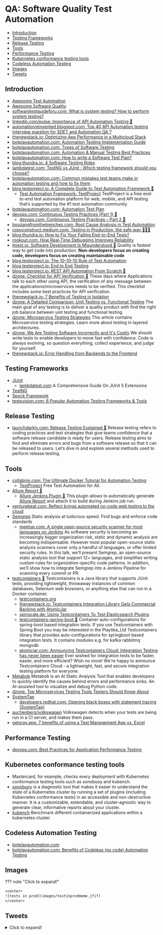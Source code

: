 # QA: Software Quality Test Automation
- [Introduction](#introduction)
- [Testing Frameworks](#testing-frameworks)
- [Release Testing](#release-testing)
- [Tools](#tools)
- [Performance Testing](#performance-testing)
- [Kubernetes conformance testing tools](#kubernetes-conformance-testing-tools)
- [Codeless Automation Testing](#codeless-automation-testing)
- [Images](#images)
- [Tweets](#tweets)

## Introduction
* [Awesome Test Automation](https://github.com/atinfo/awesome-test-automation)
* [Awesome Software Quality](https://github.com/ligurio/awesome-software-quality)
* [softwaretestguideforu.com: What is system testing? How to perform system testing?](https://www.softwaretestguideforu.com/2020/06/what-is-system-testinghow-to-perform.html)
* [linkedin.com/pulse: Importance of API Automation Testing 🌟](https://www.linkedin.com/pulse/importance-api-automation-testing-manish-saini/)
* [automationreinvented.blogspot.com: Top 40 API Automation testing interview question for SDET and Automation QA ?](https://automationreinvented.blogspot.com/2021/03/top-40-api-testing-interview-question.html)
* [thenewstack.io: Optimizing App Performance in a Multicloud Stack](https://thenewstack.io/optimizing-app-performance-in-a-multicloud-stack/)
* [botplayautomation.com: Automation Testing Implementation Guide](https://www.botplayautomation.com/post/what-is-automation-testing-the-need-for-automation-testing-automation-testing-implementation-guide)
* [botplayautomation.com: Types of Software Testing](https://www.botplayautomation.com/post/types-of-software-testing)
* [botplayautomation.com: Automation & Manual Testing Best Practices](https://www.botplayautomation.com/post/best-practices-to-follow-in-software-testing-manual-and-automation-testing)
* [botplayautomation.com: How to write a Software Test Plan?](https://www.botplayautomation.com/post/how-to-write-a-test-plan)
* [blog.thundra.io: 4 Software Testing Roles](https://blog.thundra.io/4-software-testing-roles)
* [lambdatest.com: TestNG vs JUnit : Which testing framework should you choose?](https://www.lambdatest.com/blog/testng-vs-junit-which-testing-framework-should-you-choose/)
* [botplayautomation.com: Common mistakes test teams make in automation testing and how to fix them](https://www.botplayautomation.com/post/common-mistakes-test-teams-make-in-automation-testing-and-how-to-fix-them)
* [blog.testproject.io: A Complete Guide to Test Automation Framework 🌟](https://blog.testproject.io/2021/06/17/a-complete-guide-to-test-automation-framework/) 
    * [Test Automation Framework: TestProject](https://testproject.io/) TestProject is a free end-to-end test automation platform for web, mobile, and API testing that’s supported by
the #1 test automation community.
* [botplayautomation.com: Automation Test Plan](https://www.botplayautomation.com/post/automation-test-plan)
* [devops.com: Continuous Testing Practices (Part 1) 🌟](https://devops.com/continuous-testing-practices-part-1/)
    * [devops.com: Continuous Testing Practices – Part 2 🌟](https://devops.com/continuous-testing-practices-part-2/)
* [boozangfromthetrenches.com: Root Cause Analysis in Test Automation](https://boozangfromthetrenches.com/root-cause-analysis-in-test-automation/9)
* [copyconstruct.medium.com: Testing in Production, the safe way 🌟🌟🌟](https://copyconstruct.medium.com/testing-in-production-the-safe-way-18ca102d0ef1)
* [blog.thundra.io: How to Fix Your Failing End-to-End Tests?](https://blog.thundra.io/how-to-fix-your-failing-end-to-end-tests)
* [rookout.com: How Real-Time Debugging Improves Reliability](https://www.rookout.com/blog/how-real-time-debugging-improves-reliability)
* [itnext.io: Software Development Is Misunderstood 🌟](https://itnext.io/software-development-is-misunderstood-quality-is-fastest-way-to-get-code-into-production-f1f5a0792c69) Quality is fastest way to get code into production. **Non-developers focus on creating code, developers focus on creating maintainable code**
* [blog.testproject.io: The 10–10–10 Rule of Test Automation](https://blog.testproject.io/2021/07/21/the-10-10-10-rule-of-test-automation/)
* [blog.testproject.io: End to End Testing](https://blog.testproject.io/2021/07/22/end-to-end-testing/)
* [blog.testproject.io: REST API Automation From Scratch 🌟](https://blog.testproject.io/2021/07/28/rest-api-automation-from-scratch/)
* [dzone: Checklist for API Verification 🌟](https://dzone.com/articles/checklist-for-api-verification) These days where Applications talk to each other using API, the verification of any message between the applications/microservices needs to be verified. This checklist includes some best practices for API verification.
* [thenewstack.io: 7 Benefits of Testing in Isolation](https://thenewstack.io/7-benefits-of-testing-in-isolation/)
* [dzone: A Detailed Comparison: Unit Testing vs. Functional Testing](https://dzone.com/articles/detailed-comparison-unit-testing-vs-functional-testing) The main goal of any testing is to deliver a quality product with find the right job balance between unit testing and functional testing.
* [dzone: Microservice Testing Strategies](https://dzone.com/articles/microservice-testing-strategies) This article contains Microservice testing strategies. Learn more about testing in layered architectures.
* [dzone: We Are Testing Software Incorrectly and It's Costly](https://dzone.com/articles/we-are-testing-software-incorrectly-and-its-costly) We should write tests to enable developers to move fast with confidence. Code is always evolving, so question everything, collect experience, and judge for yourself.
* [thenewstack.io: Error Handling from Backends to the Frontend](https://thenewstack.io/error-handling-from-backends-to-the-frontend/)

## Testing Frameworks
* [JUnit](https://junit.org)
    * [lambdatest.com](https://www.lambdatest.com/blog/junit5-extensions/) A Comprehensive Guide On JUnit 5 Extensions 
* [TestNG](https://testng.org)
* [Spock Framework](https://spockframework.org)
* [testsvision.com: 6 Popular Automation Testing Frameworks & Tools](https://testsvision.com/6-popular-automation-testing-frameworks-tools/)

## Release Testing
- [launchdarkly.com: Release Testing Explained 🌟](https://launchdarkly.com/blog/get-a-detailed-explanation-of-release-testing-several/) Release testing refers to coding practices and test strategies that give teams confidence that a software release candidate is ready for users. Release testing aims to find and eliminate errors and bugs from a software release so that it can be released to users. Let’s dive in and explore several methods used to perform release testing.

## Tools
* [collabnix.com: The Ultimate Docker Tutorial for Automation Testing](https://collabnix.com/the-ultimate-docker-tutorial-for-automation-testing/)
    * [TestProject](https://testproject.io/) Free Test Automation for All.
* [Allure Report 🌟](https://github.com/allure-framework/allure2)
    * [Allure Jenkins Plugin 🌟](https://plugins.jenkins.io/allure-jenkins-plugin/) This plugin allows to automatically generate [Allure Report](http://allure.qatools.ru/) and attach it to build during Jenkins job run.
* [venturebeat.com: Reflect brings automated no-code web testing to the cloud](https://venturebeat.com/2021/01/22/reflect-brings-automated-no-code-web-testing-to-the-cloud/)
* [Semgrep](https://semgrep.dev/) Static analysis at ludicrous speed. Find bugs and enforce code standards
    * [meetup.com: A single open-source security scanner for most languages on Jenkins](https://www.meetup.com/es/Jenkins-online-meetup/events/276135789/) As software security is becoming an increasingly bigger organization risk, static and dynamic analysis are becoming indispensable. However most popular open-source static analysis scanners cover only a handful of languages, or offer limited security rules. In this talk, we’ll present Semgrep, an open-source static analysis tool that support 12+ languages, and simplifies writing custom rules for organization-specific code patterns. In addition, we’ll show how to integrate Semgrep into a Jenkins Pipeline for scanning every commit or PR.
* [testcontainers 🌟](https://github.com/testcontainers) Testcontainers is a Java library that supports JUnit tests, providing lightweight, throwaway instances of common databases, Selenium web browsers, or anything else that can run in a Docker container.
    * [testcontainers.org](https://www.testcontainers.org)
    * [thenewstack.io: Testcontainers Integration Library Gets Commercial Backing with AtomicJar](https://thenewstack.io/testcontainers-integration-library-gets-commercial-backing-with-atomicjar/)
    * [spinscale.de: Using Testcontainers To Test Elasticsearch Plugins](https://spinscale.de/posts/2021-08-25-using-testcontainers-to-test-elasticsearch-plugins.html)
    * [testcontainers-spring-boot 🌟](https://github.com/Playtika/testcontainers-spring-boot) Container auto-configurations for spring-boot based integration tests. If you use Testcontainers with Spring Boot you may be interested in the Playtika_Ltd Testcontainers library that provides auto-configurations for springboot based integration tests. It contains modules e.g. for kafka rabbitmq mongodb
    * [atomicjar.com: Announcing Testcontainers Cloud: Integration Testing has never been easier](https://www.atomicjar.com/2021/11/announcing-testcontainers-cloud/) Ever wished for integration tests to be faster, easier, and more efficient? Wish no more! We're happy to announce Testcontainers Cloud - a lightweight, fast, and secure integration testing platform for everyone.
* [Metabob](https://www.metabob.com/) Metabob is an AI Static Analysis Tool that enables developers to quickly identify the causes behind errors and performance sinks. An AI-assisted tool to visualize and debug Python code.
* [dzone: Top Microservices Testing Tools Testers Should Know About](https://dzone.com/articles/top-microservices-testing-tools-testers-should-kno)
* [SystemTap](https://sourceware.org/systemtap/)
    * [developers.redhat.com: Opening black boxes with statement tracing (SystemTap)](https://developers.redhat.com/articles/2021/08/04/opening-black-boxes-statement-tracing)
* [auchenberg/volkswagen](https://github.com/auchenberg/volkswagen) Volkswagen detects when your tests are being run in a CI server, and makes them pass.
* [getxray.app: 7 benefits of using a Test Management App vs. Excel](https://www.getxray.app/blog/7-benefits-of-using-a-test-management-app-vs.-excel)
## Performance Testing
- [devops.com: Best Practices for Application Performance Testing](https://devops.com/best-practices-for-application-performance-testing/)

## Kubernetes conformance testing tools
- Mastercard, for example, checks every deployment with Kubernetes conformance testing tools such as sonobuoy and kubench.
- [sonobuoy](https://github.com/vmware-tanzu/sonobuoy) is a diagnostic tool that makes it easier to understand the state of a Kubernetes cluster by running a set of plugins (including Kubernetes conformance tests) in an accessible and non-destructive manner. It is a customizable, extendable, and cluster-agnostic way to generate clear, informative reports about your cluster.
- [kubench](https://github.com/vincentserpoul/kubench) Benchmark different containerized applications within a kubernetes cluster.

## Codeless Automation Testing
- [botplayautomation.com](https://www.botplayautomation.com/)
- [botplayautomation.com: Benefits of Codeless (no code) Automation Testing](https://www.botplayautomation.com/post/benefits-of-codeless-automation-testing)

## Images
??? note "Click to expand!"

    <center>
    ![tests in prod](images/testinprodmeme.jfif)
    </center>

## Tweets
<details>
  <summary>Click to expand!</summary>

<center>
<blockquote class="twitter-tweet"><p lang="en" dir="ltr">If your code has no tests, then:<br><br>- it is not clean<br>- it is not complete<br>- it is not correct<br>- it is not documented<br>- it is not verified<br>- it is not working<br><br>And most importantly: It is not quality.</p>&mdash; Daniel Moka⚡ (@dmokafa) <a href="https://twitter.com/dmokafa/status/1365995255322001409?ref_src=twsrc%5Etfw">February 28, 2021</a></blockquote> <script async src="https://platform.twitter.com/widgets.js" charset="utf-8"></script>

<blockquote class="twitter-tweet"><p lang="en" dir="ltr">The term &quot;legacy&quot; is not about time or author. It is about quality.</p>&mdash; Mario Cervera (@macerub) <a href="https://twitter.com/macerub/status/1441072867974725636?ref_src=twsrc%5Etfw">September 23, 2021</a></blockquote> <script async src="https://platform.twitter.com/widgets.js" charset="utf-8"></script>
</center>
</details>